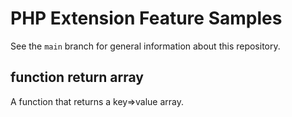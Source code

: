 # PHP Extension Feature Samples

See the `main` branch for general information about this repository.

## function return array

A function that returns a key=>value array. 